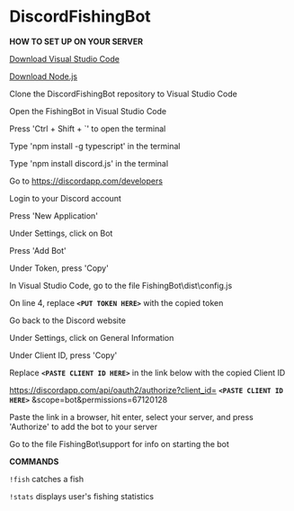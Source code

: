 ﻿# DiscordFishingBot

**HOW TO SET UP ON YOUR SERVER**

[Download Visual Studio Code](https://code.visualstudio.com/)

[Download Node.js](https://nodejs.org/en/)

Clone the DiscordFishingBot repository to Visual Studio Code

Open the FishingBot in Visual Studio Code

Press 'Ctrl + Shift + \`' to open the terminal

Type 'npm install -g typescript' in the terminal

Type 'npm install discord.js' in the terminal

Go to https://discordapp.com/developers

Login to your Discord account

Press 'New Application'

Under Settings, click on Bot

Press 'Add Bot'

Under Token, press 'Copy'

In Visual Studio Code, go to the file FishingBot\dist\config.js

On line 4, replace **`<PUT TOKEN HERE>`** with the copied token
  
Go back to the Discord website

Under Settings, click on General Information

Under Client ID, press 'Copy'

Replace **`<PASTE CLIENT ID HERE>`** in the link below with the copied Client ID
  
https://discordapp.com/api/oauth2/authorize?client_id= **`<PASTE CLIENT ID HERE>`** &scope=bot&permissions=67120128
  
Paste the link in a browser, hit enter, select your server, and press 'Authorize' to add the bot to your server

Go to the file FishingBot\support for info on starting the bot


**COMMANDS**

`!fish` catches a fish

`!stats` displays user's fishing statistics
